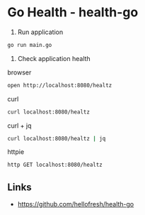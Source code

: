 
# Go Health - health-go

1. Run application

  ```bash
  go run main.go
  ```

1. Check application health

browser
  ```bash
  open http://localhost:8080/healtz
  ```

curl
  ```bash
  curl localhost:8080/healtz
  ```

curl + jq
  ```bash
  curl localhost:8080/healtz | jq
  ```

httpie
  ```bash
  http GET localhost:8080/healtz
  ```

## Links

- https://github.com/hellofresh/health-go
